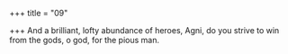 +++
title = "09"

+++
And a brilliant, lofty abundance of heroes, Agni, do you strive to win from the gods, o god, for the pious man.